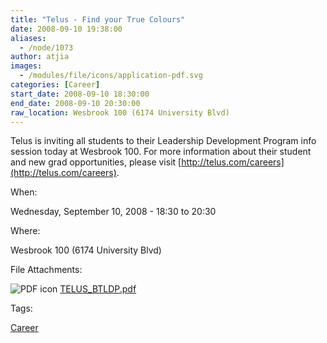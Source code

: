 ```yaml
---
title: "Telus - Find your True Colours"
date: 2008-09-10 19:38:00
aliases:
  - /node/1073
author: atjia
images:
  - /modules/file/icons/application-pdf.svg
categories: [Career]
start_date: 2008-09-10 18:30:00
end_date: 2008-09-10 20:30:00
raw_location: Wesbrook 100 (6174 University Blvd)
---
```


Telus is inviting all students to their Leadership Development Program info session today at Wesbrook 100. For more information about their student and new grad opportunities, please visit [http://telus.com/careers](http://telus.com/careers).

When: 

Wednesday, September 10, 2008 - 18:30 to 20:30

Where: 

Wesbrook 100 (6174 University Blvd)

File Attachments: 

 ![PDF icon](/modules/file/icons/application-pdf.svg "application/pdf") [TELUS\_BTLDP.pdf](https://ubccsss.org/files/TELUS_BTLDP.pdf)

Tags: 

[Career](/career)
